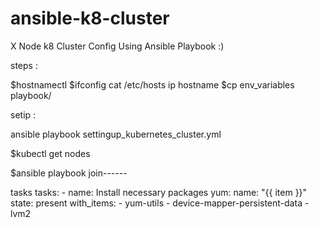 # ansible-k8-cluster
X Node k8 Cluster Config Using Ansible Playbook :)



steps :

$hostnamectl
$ifconfig
cat /etc/hosts
ip hostname
$cp env_variables playbook/


setip :

ansible playbook settingup_kubernetes_cluster.yml


$kubectl get nodes

$ansible playbook join------




tasks 
  tasks:
    - name: Install necessary packages
      yum:
        name: "{{ item }}"
        state: present
      with_items:
        - yum-utils
        - device-mapper-persistent-data
        - lvm2

